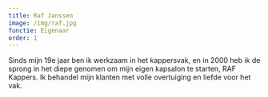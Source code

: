 ```yaml
---
title: Raf Janssen
image: /img/raf.jpg
functie: Eigenaar
order: 1
---
```


Sinds mijn 19e jaar ben ik werkzaam in het kappersvak, en in 2000 heb ik de sprong in het diepe genomen om mijn eigen kapsalon te starten, RAF Kappers. Ik behandel mijn klanten met volle overtuiging en liefde voor het vak.